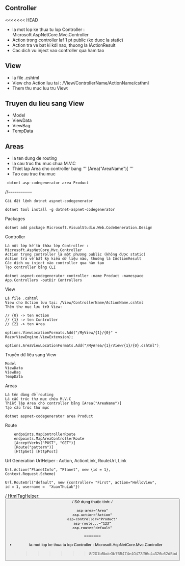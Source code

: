 ## Controller 
<<<<<<< HEAD
- la mot lop ke thua tu lop Controller : Microsoft.AspNetCore.Mvc.Controller
- Action trong controller laf 1 pt public (ko duoc la static)
- Action tra ve bat ki kdl nao, thuong la IActionResult
- Cac dich vu inject vao controller qua ham tao

## View 
- la file .cshtml 
- View cho Action luu tai : /View/ControllerName/ActionName/csthml
- Them thu muc luu tru View:

## Truyen du lieu sang View
- Model
- ViewData
- ViewBag
- TempData

## Areas
- la ten dung de routing
- la cau truc thu muc chua M.V.C
- Thiet lap Area cho controller bang ''' [Area("AreaName")] '''
- Tao cau truc thu muc
```
 dotnet asp-codegenerator area Product
 ```


 //------------

    Cài đặt lệnh dotnet aspnet-codegenerator
```
dotnet tool install -g dotnet-aspnet-codegenerator
```
Packages
```
dotnet add package Microsoft.VisualStudio.Web.CodeGeneration.Design
```
Controller

    Là một lớp kế từ thừa lớp Controller : Microsoft.AspNetCore.Mvc.Controller
    Action trong controller là một phương public (không được static)
    Action trả về bất kỳ kiểu dữ liệu nào, thường là IActionResult
    Các dịch vụ inject vào controller qua hàm tạo
    Tạo controller bằng CLI
```
dotnet aspnet-codegenerator controller -name Product -namespace App.Controllers -outDir Controllers
```
View

    Là file .cshtml
    View cho Action lưu tại: /View/ControllerName/ActionName.cshtml
    Thêm thư mục lưu trữ View:
```
// {0} -> ten Action
// {1} -> ten Controller
// {2} -> ten Area

options.ViewLocationFormats.Add("/MyView/{1}/{0}" + RazorViewEngine.ViewExtension);

options.AreaViewLocationFormats.Add("/MyArea/{1}/View/{1}/{0}.cshtml");
```
Truyền dữ liệu sang View

    Model
    ViewData
    ViewBag
    TempData

Areas

    Là tên dùng để routing
    Là cấu trúc thư mục chứa M.V.C
    Thiết lập Area cho controller bằng [Area("AreaName")]
    Tạo cấu trúc thư mục
```
dotnet aspnet-codegenerator area Product 
```
Route
```
    endpoints.MapControllerRoute
    endpoints.MapAreaControllerRoute
    [AcceptVerbs("POST", "GET")]
    [Route("pattern")]
    [HttpGet] [HttpPost]
```
Url Generation
UrlHelper : Action, ActionLink, RouteUrl, Link
```
Url.Action("PlanetInfo", "Planet", new {id = 1}, Context.Request.Scheme)

Url.RouteUrl("default", new {controller= "First", action="HelloView", id = 1, username =  "XuanThuLab"})
```
/
HtmlTagHelper: <a> <button> <form>
/
Sử dụng thuộc tính:
/
```
asp-area="Area"
asp-action="Action"
asp-controller="Product"
asp-route...="123"
asp-route="default"
```
=======
- la mot lop ke thua tu lop Controller : Microsoft.AspNetCore.Mvc.Controller
>>>>>>> 8f201b5bde0b765474e40473f96c4c326c62d5bd
